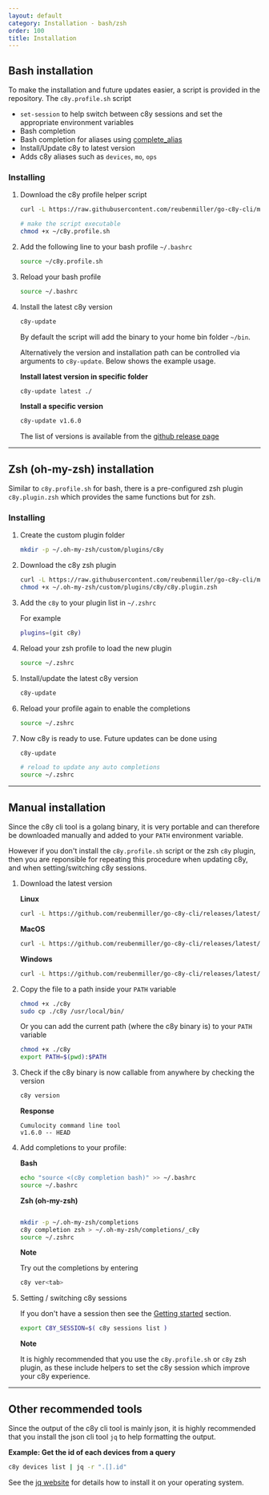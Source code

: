 ```yaml
---
layout: default
category: Installation - bash/zsh
order: 100
title: Installation
---
```


## Bash installation

To make the installation and future updates easier, a script is provided in the repository. The `c8y.profile.sh` script 

* `set-session` to help switch between c8y sessions and set the appropriate environment variables
* Bash completion
* Bash completion for aliases using [complete_alias](https://raw.githubusercontent.com/cykerway/complete-alias/master/complete_alias)
* Install/Update c8y to latest version
* Adds c8y aliases such as `devices`, `mo`, `ops`

### Installing

1. Download the c8y profile helper script

    ```sh
    curl -L https://raw.githubusercontent.com/reubenmiller/go-c8y-cli/master/tools/bash/c8y.profile.sh -o ~/c8y.profile.sh

    # make the script executable
    chmod +x ~/c8y.profile.sh
    ```

2. Add the following line to your bash profile `~/.bashrc`

    ```sh
    source ~/c8y.profile.sh
    ```

3. Reload your bash profile

    ```sh
    source ~/.bashrc
    ```

4. Install the latest c8y version

    ```sh
    c8y-update
    ```

    By default the script will add the binary to your home bin folder `~/bin`.

    Alternatively the version and installation path can be controlled via arguments to `c8y-update`. Below shows the example usage.

    **Install latest version in specific folder**

    ```sh
    c8y-update latest ./
    ```

    **Install a specific version**

    ```sh
    c8y-update v1.6.0
    ```

    The list of versions is available from the [github release page](https://github.com/reubenmiller/go-c8y-cli/releases)

---

## Zsh (oh-my-zsh) installation

Similar to `c8y.profile.sh` for bash, there is a pre-configured zsh plugin `c8y.plugin.zsh` which provides the same functions but for zsh.

### Installing

1. Create the custom plugin folder

    ```sh
    mkdir -p ~/.oh-my-zsh/custom/plugins/c8y
    ```

2. Download the c8y zsh plugin

    ```sh
    curl -L https://raw.githubusercontent.com/reubenmiller/go-c8y-cli/master/tools/bash/c8y.plugin.zsh -o ~/.oh-my-zsh/custom/plugins/c8y/c8y.plugin.zsh
    chmod +x ~/.oh-my-zsh/custom/plugins/c8y/c8y.plugin.zsh
    ```

3. Add the `c8y` to your plugin list in `~/.zshrc`

    For example

    ```sh
    plugins=(git c8y)
    ```

4. Reload your zsh profile to load the new plugin

    ```sh
    source ~/.zshrc
    ```

5. Install/update the latest c8y version

    ```sh
    c8y-update
    ```

6. Reload your profile again to enable the completions

    ```sh
    source ~/.zshrc
    ```

7. Now c8y is ready to use. Future updates can be done using

    ```sh
    c8y-update

    # reload to update any auto completions
    source ~/.zshrc
    ```

---

## Manual installation

Since the c8y cli tool is a golang binary, it is very portable and can therefore be downloaded manually and added to your `PATH` environment variable.

However if you don't install the `c8y.profile.sh` script or the zsh `c8y` plugin, then you are reponsible for repeating this procedure when updating c8y, and when setting/switching c8y sessions.

1. Download the latest version

    **Linux**

    ```sh
    curl -L https://github.com/reubenmiller/go-c8y-cli/releases/latest/download/c8y.linux -o ./c8y
    ```

    **MacOS**

    ```sh
    curl -L https://github.com/reubenmiller/go-c8y-cli/releases/latest/download/c8y.macos -o ./c8y
    ```

    **Windows**

    ```sh
    curl -L https://github.com/reubenmiller/go-c8y-cli/releases/latest/download/c8y.windows.exe -o ./c8y
    ```


1. Copy the file to a path inside your `PATH` variable

    ```sh
    chmod +x ./c8y
    sudo cp ./c8y /usr/local/bin/
    ```

    Or you can add the current path (where the c8y binary is) to your `PATH` variable

    ```sh
    chmod +x ./c8y
    export PATH=$(pwd):$PATH
    ```

1. Check if the c8y binary is now callable from anywhere by checking the version

    ```sh
    c8y version
    ```

    **Response**

    ```plaintext
    Cumulocity command line tool
    v1.6.0 -- HEAD
    ```

1. Add completions to your profile:

    **Bash**

    ```sh
    echo "source <(c8y completion bash)" >> ~/.bashrc
    source ~/.bashrc
    ```

    **Zsh (oh-my-zsh)**

    ```sh

    mkdir -p ~/.oh-my-zsh/completions
    c8y completion zsh > ~/.oh-my-zsh/completions/_c8y
    source ~/.zshrc
    ```

    **Note**

    Try out the completions by entering

    ```sh
    c8y ver<tab>
    ```

1. Setting / switching c8y sessions

    If you don't have a session then see the [Getting started](https://reubenmiller.github.io/go-c8y-cli/docs/2-getting-started-bash/) section.

    ```sh
    export C8Y_SESSION=$( c8y sessions list )
    ```

    **Note**

    It is highly recommended that you use the `c8y.profile.sh` or `c8y` zsh plugin, as these include helpers to set the c8y session which improve your c8y experience.

---

## Other recommended tools

Since the output of the c8y cli tool is mainly json, it is highly recommended that you install the json cli tool `jq` to help formatting the output.

**Example: Get the id of each devices from a query**

```sh
c8y devices list | jq -r ".[].id"
```

See the [jq website](https://stedolan.github.io/jq/download/) for details how to install it on your operating system.
